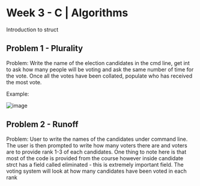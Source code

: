 # Week 3 - C | Algorithms
Introduction to struct

## Problem 1 - Plurality
Problem: Write the name of the election candidates in the cmd line, get int to ask how many people will be voting and ask the same number of time for the vote. Once all the votes have been collated, populate who has received the most vote. 

Example:

![image](https://user-images.githubusercontent.com/87976355/149846991-2b0c59b6-2cfb-4728-b9cf-ba71a8e88eb9.png)

## Problem 2 - Runoff
Problem: User to write the names of the candidates under command line. The user is then prompted to write how many voters there are and voters are to provide rank 1-3 of each candidates. One thing to note here is that most of the code is provided from the course however inside candidate strct has a field called eliminated - this is extremely important field. The voting system will look at how many candidates have been voted in each rank
